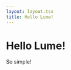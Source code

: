 ```yaml
---
layout: layout.tsx
title: Hello Lume!
---
```


# Hello Lume!
<p class="text-4xl text-blue-500">
So simple!
</p>
